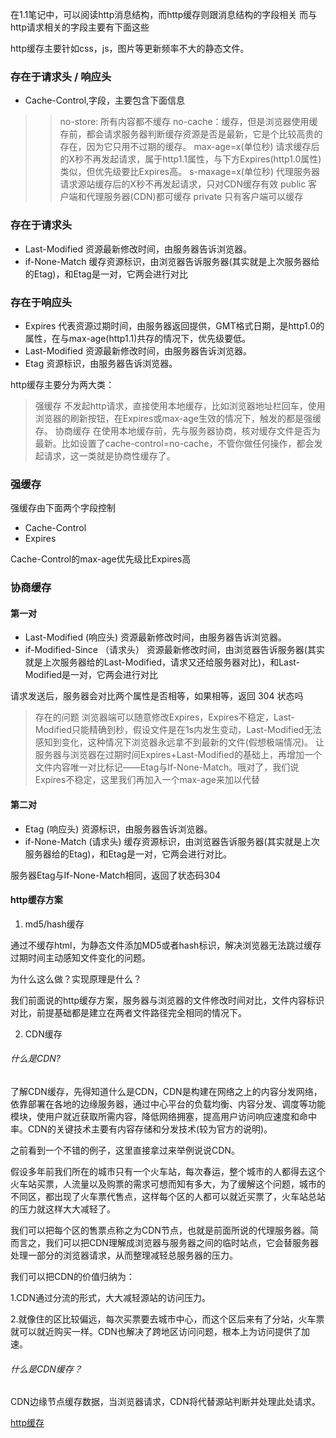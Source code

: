 在1.1笔记中，可以阅读http消息结构，而http缓存则跟消息结构的字段相关
而与http请求相关的字段主要有下面这些


http缓存主要针如css，js，图片等更新频率不大的静态文件。
### 存在于请求头 / 响应头
+ Cache-Control,字段，主要包含下面信息
>> no-store: 所有内容都不缓存
>> no-cache：缓存，但是浏览器使用缓存前，都会请求服务器判断缓存资源是否是最新，它是个比较高贵的存在，因为它只用不过期的缓存。
>> max-age=x(单位秒) 请求缓存后的X秒不再发起请求，属于http1.1属性，与下方Expires(http1.0属性)类似，但优先级要比Expires高。
>> s-maxage=x(单位秒) 代理服务器请求源站缓存后的X秒不再发起请求，只对CDN缓存有效
>> public 客户端和代理服务器(CDN)都可缓存
>> private 只有客户端可以缓存

### 存在于请求头
+ Last-Modified 资源最新修改时间，由服务器告诉浏览器。
+ if-None-Match 缓存资源标识，由浏览器告诉服务器(其实就是上次服务器给的Etag)，和Etag是一对，它两会进行对比

### 存在于响应头
+ Expires  代表资源过期时间，由服务器返回提供，GMT格式日期，是http1.0的属性，在与max-age(http1.1)共存的情况下，优先级要低。
+ Last-Modified 资源最新修改时间，由服务器告诉浏览器。
+ Etag 资源标识，由服务器告诉浏览器。

http缓存主要分为两大类： 
> 强缓存 不发起http请求，直接使用本地缓存，比如浏览器地址栏回车，使用浏览器的刷新按钮，在Expires或max-age生效的情况下，触发的都是强缓存。
> 协商缓存 在使用本地缓存前，先与服务器协商，核对缓存文件是否为最新。比如设置了cache-control=no-cache，不管你做任何操作，都会发起请求，这一类就是协商性缓存了。

### 强缓存
强缓存由下面两个字段控制
+ Cache-Control
+ Expires
  
Cache-Control的max-age优先级比Expires高

### 协商缓存
#### 第一对
+ Last-Modified (响应头) 资源最新修改时间，由服务器告诉浏览器。
+ if-Modified-Since （请求头） 资源最新修改时间，由浏览器告诉服务器(其实就是上次服务器给的Last-Modified，请求又还给服务器对比)，和Last-Modified是一对，它两会进行对比
  
请求发送后，服务器会对比两个属性是否相等，如果相等，返回  304 状态吗

> 存在的问题
浏览器端可以随意修改Expires，Expires不稳定，Last-Modified只能精确到秒，假设文件是在1s内发生变动，Last-Modified无法感知到变化，这种情况下浏览器永远拿不到最新的文件(假想极端情况)。
让服务器与浏览器在过期时间Expires+Last-Modified的基础上，再增加一个文件内容唯一对比标记——Etag与If-None-Match。哦对了，我们说Expires不稳定，这里我们再加入一个max-age来加以代替
#### 第二对
+ Etag (响应头) 资源标识，由服务器告诉浏览器。
+ if-None-Match (请求头) 缓存资源标识，由浏览器告诉服务器(其实就是上次服务器给的Etag)，和Etag是一对，它两会进行对比。

服务器Etag与If-None-Match相同，返回了状态码304

#### http缓存方案
1. md5/hash缓存
   
通过不缓存html，为静态文件添加MD5或者hash标识，解决浏览器无法跳过缓存过期时间主动感知文件变化的问题。

为什么这么做？实现原理是什么？

我们前面说的http缓存方案，服务器与浏览器的文件修改时间对比，文件内容标识对比，前提基础都是建立在两者文件路径完全相同的情况下。

2. CDN缓存

###### 什么是CDN?
了解CDN缓存，先得知道什么是CDN，CDN是构建在网络之上的内容分发网络，依靠部署在各地的边缘服务器，通过中心平台的负载均衡、内容分发、调度等功能模块，使用户就近获取所需内容，降低网络拥塞，提高用户访问响应速度和命中率。CDN的关键技术主要有内容存储和分发技术(较为官方的说明)。

之前看到一个不错的例子，这里直接拿过来举例说说CDN。

假设多年前我们所在的城市只有一个火车站，每次春运，整个城市的人都得去这个火车站买票，人流量以及购票的需求可想而知有多大，为了缓解这个问题，城市的不同区，都出现了火车票代售点，这样每个区的人都可以就近买票了，火车站总站的压力就这样大大减轻了。

我们可以把每个区的售票点称之为CDN节点，也就是前面所说的代理服务器。简而言之，我们可以把CDN理解成浏览器与服务器之间的临时站点，它会替服务器处理一部分的浏览器请求，从而整理减轻总服务器的压力。

我们可以把CDN的价值归纳为：

1.CDN通过分流的形式，大大减轻源站的访问压力。

2.就像住的区比较偏远，每次买票要去城市中心，而这个区后来有了分站，火车票就可以就近购买一样。CDN也解决了跨地区访问问题，根本上为访问提供了加速。

###### 什么是CDN缓存？
CDN边缘节点缓存数据，当浏览器请求，CDN将代替源站判断并处理此处请求。

[http缓存](https://www.cnblogs.com/echolun/p/9419517.html)